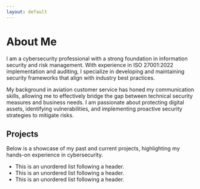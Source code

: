 ```yaml
---
layout: default
---
```


# About Me

I am a cybersecurity professional with a strong foundation in information security and risk management. With experience in ISO 27001:2022 implementation and auditing, I specialize in developing and maintaining security frameworks that align with industry best practices.

My background in aviation customer service has honed my communication skills, allowing me to effectively bridge the gap between technical security measures and business needs. I am passionate about protecting digital assets, identifying vulnerabilities, and implementing proactive security strategies to mitigate risks.



## Projects

Below is a showcase of my past and current projects, highlighting my hands-on experience in cybersecurity.

*   This is an unordered list following a header.
*   This is an unordered list following a header.
*   This is an unordered list following a header.

